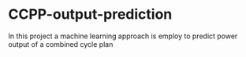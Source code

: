 # CCPP-output-prediction
In this project a machine learning approach is employ to predict power output of a combined cycle plan

